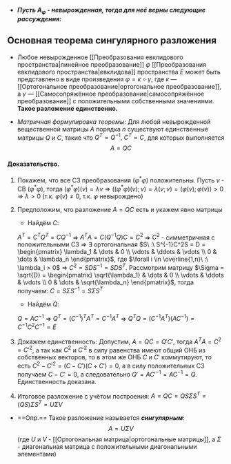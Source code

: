 - ***Пусть $A_{\varphi}$ - невырожденная, тогда для неё верны следующие рассуждения:***
## Основная теорема сингулярного разложения

- Любое невырожденное [[Преобразования евклидового пространства|линейное преобразование]] $\varphi$ [[Преобразования евклидового пространства|евклидова]] пространства $E$ может быть представлено в виде произведения $\varphi = \kappa \circ \gamma$, где $\kappa$ — [[Ортогональное преобразование|ортогональное преобразование]], а $\gamma$ — [[Самосопряжённое преобразование|самосопряжённое преобразование]] с положительными собственными значениями. **Такое разложение единственно.**

- *Матричная формулировка теоремы*: Для любой невырожденной вещественной матрицы $A$ порядка $n$ существуют единственные матрицы $Q$ и $C$, такие что $Q^T = Q^{-1},\ C^T = C$, для которых выполняется $$A = QC$$
#### Доказательство.

1) Покажем, что все СЗ преобразования $(\varphi^*\varphi)$ положительны.
	Пусть $v$ - СВ $(\varphi^*\varphi)$, тогда $(\varphi^*\varphi)(v) = \lambda v$ $\Rightarrow$ $((\varphi^*\varphi)(v); v) = \lambda (v; v) = (\varphi(v); \varphi(v)) > 0$ $\Rightarrow$ $\lambda > 0$ (т.к. $\varphi(v) \neq 0$, т.к. $\varphi$ невырождено)

2) Предположим, что разложение $A = QC$ есть и укажем явно матрицы
	- Найдём $C$:
	
	$A^T = C^TQ^T = CQ^{-1}$ $\Rightarrow$ $A^TA = C(Q^{-1}Q)C = C^2$ $\Rightarrow$ $C^2$ - симметричная с положительными СЗ $\Rightarrow$ $\exists$ ортогональная $S\ :\ S^{-1}C^2S = D = \begin{pmatrix} \lambda_1 & \dots & 0 \\ \vdots & \ddots & \vdots \\ 0 & \dots & \lambda_n \end{pmatrix}$, где $\forall i \in \overline{1,n}\ :\ \lambda_i > 0$ $\Rightarrow$ $C^2 = SDS^{-1} = SDS^T$. Рассмотрим матрицу $\Sigma = \sqrt{D} = \begin{pmatrix} \sqrt{\lambda_1} & \dots & 0 \\ \vdots & \ddots & \vdots \\ 0 & \dots & \sqrt{\lambda_n} \end{pmatrix}$, тогда получаем: $C = S \Sigma S^{-1} = S \Sigma S^T$

	- Найдём $Q$:

	$Q = AC^{-1}$ $\Rightarrow$ $Q^T = (C^{-1})^TA^T = C^{-1}A^T$ $\Rightarrow$ $Q^TQ = (C^{-1}A^T)(AC^{-1}) = C^{-1}C^2C^{-1} = E$ 

3) Докажем единственность:
	Допустим, $A = QC = Q'C'$, тогда $A^TA = C^2 = C'^2$, а так как $C^2$ и $C'^2$ в силу равенства имеют общий ОНБ из собственных векторов, то в этом же ОНБ $C$ и $C'$ коммутируют, то есть $C^2 - C'^2 = (C - C')(C + C') = 0$, а в силу положительных СЗ получаем $C - C' = 0$, а следовательно $Q' = AC'^{-1} = AC^{-1} = Q$. Единственность доказана.

4) Итоговое разложение с учётом построения:
	$A = QC = QS \Sigma S^T = (QS) \Sigma S^T = U \Sigma V$


- ==Опр.== Такое разложение называется ***сингулярным***:
$$A = U \Sigma V$$
(где $U$ и $V$ - [[Ортогональная матрица|ортогональные матрицы]], а $\Sigma$ - диагональная матрица с положительными диагональными элементами)
